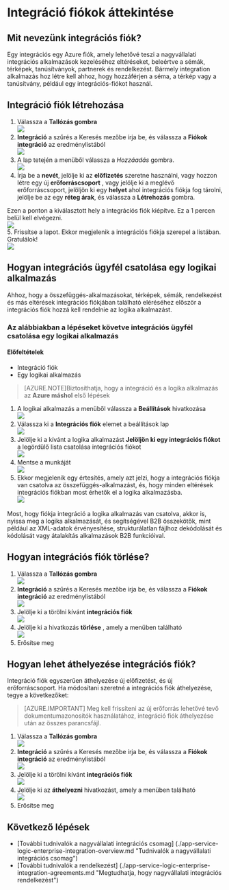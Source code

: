 <properties 
    pageTitle="Integráció a partnerek és a nagyvállalati integrációs csomag áttekintése |} Microsoft Azure alkalmazás szolgáltatás |} Microsoft Azure" 
    description="Ismerje meg, minden integrációs fiókokkal kapcsolatban, a nagyvállalati integrációs csomag és összefüggés-alkalmazások" 
    services="logic-apps" 
    documentationCenter=".net,nodejs,java"
    authors="msftman" 
    manager="erikre" 
    editor="cgronlun"/>

<tags 
    ms.service="logic-apps" 
    ms.workload="integration" 
    ms.tgt_pltfrm="na" 
    ms.devlang="na" 
    ms.topic="article" 
    ms.date="07/08/2016" 
    ms.author="deonhe"/>

# <a name="overview-of-integration-accounts"></a>Integráció fiókok áttekintése

## <a name="what-is-an-integration-account"></a>Mit nevezünk integrációs fiók?
Egy integrációs egy Azure fiók, amely lehetővé teszi a nagyvállalati integrációs alkalmazások kezeléséhez eltéréseket, beleértve a sémák, térképek, tanúsítványok, partnerek és rendelkezést. Bármely integration alkalmazás hoz létre kell ahhoz, hogy hozzáférjen a séma, a térkép vagy a tanúsítvány, például egy integrációs-fiókot használ.

## <a name="create-an-integration-account"></a>Integráció fiók létrehozása 
1. Válassza a **Tallózás gombra**   
![](./media/app-service-logic-enterprise-integration-accounts/account-1.png)  
2. **Integráció** a szűrés a Keresés mezőbe írja be, és válassza a **Fiókok integráció** az eredménylistából     
 ![](./media/app-service-logic-enterprise-integration-accounts/account-2.png)  
3. A lap tetején a menüből válassza a *Hozzáadás* gombra.      
![](./media/app-service-logic-enterprise-integration-accounts/account-3.png)  
4. Írja be a **nevét**, jelölje ki az **előfizetés** szeretne használni, vagy hozzon létre egy új **erőforráscsoport** , vagy jelölje ki a meglévő erőforráscsoport, jelöljön ki egy **helyet** ahol integrációs fiókja fog tárolni, jelölje be az egy **réteg árak**, és válassza a **Létrehozás** gombra.   

  Ezen a ponton a kiválasztott hely a integrációs fiók kiépítve. Ez a 1 percen belül kell elvégezni.    
![](./media/app-service-logic-enterprise-integration-accounts/account-4.png)  
5. Frissítse a lapot. Ekkor megjelenik a integrációs fiókja szerepel a listában. Gratulálok!  
![](./media/app-service-logic-enterprise-integration-accounts/account-5.png) 

## <a name="how-to-link-an-integration-account-to-a-logic-app"></a>Hogyan integrációs ügyfél csatolása egy logikai alkalmazás
Ahhoz, hogy a összefüggés-alkalmazásokat, térképek, sémák, rendelkezést és más eltérések integrációs fiókjában található eléréséhez először a integrációs fiók hozzá kell rendelnie az logika alkalmazást.

### <a name="here-are-the-steps-to-link-an-integration-account-to-a-logic-app"></a>Az alábbiakban a lépéseket követve integrációs ügyfél csatolása egy logikai alkalmazás 

#### <a name="prerequisites"></a>Előfeltételek
- Integráció fiók
- Egy logikai alkalmazás

>[AZURE.NOTE]Biztosíthatja, hogy a integráció és a logika alkalmazás az **Azure máshol** első lépések

1. A logikai alkalmazás a menüből válassza a **Beállítások** hivatkozása  
![](./media/app-service-logic-enterprise-integration-accounts/linkaccount-1.png)   
2. Válassza ki a **Integrációs fiók** elemet a beállítások lap  
![](./media/app-service-logic-enterprise-integration-accounts/linkaccount-2.png)   
3. Jelölje ki a kívánt a logika alkalmazást **Jelöljön ki egy integrációs fiókot** a legördülő lista csatolása integrációs fiókot  
![](./media/app-service-logic-enterprise-integration-accounts/linkaccount-3.png)   
4. Mentse a munkáját  
![](./media/app-service-logic-enterprise-integration-accounts/linkaccount-4.png)   
5. Ekkor megjelenik egy értesítés, amely azt jelzi, hogy a integrációs fiókja van csatolva az összefüggés-alkalmazást, és, hogy minden eltérések integrációs fiókban most érhetők el a logika alkalmazásba.  
![](./media/app-service-logic-enterprise-integration-accounts/linkaccount-5.png)   

Most, hogy fiókja integráció a logika alkalmazás van csatolva, akkor is, nyissa meg a logika alkalmazását, és segítségével B2B összekötők, mint például az XML-adatok érvényesítése, strukturálatlan fájlhoz dekódolását és kódolását vagy átalakítás alkalmazások B2B funkcióival.  
    
## <a name="how-to-delete-an-integration-account"></a>Hogyan integrációs fiók törlése?
1. Válassza a **Tallózás gombra**  
![](./media/app-service-logic-enterprise-integration-overview/overview-1.png)    
2. **Integráció** a szűrés a Keresés mezőbe írja be, és válassza a **Fiókok integráció** az eredménylistából     
 ![](./media/app-service-logic-enterprise-integration-overview/overview-2.png)  
3. Jelölje ki a törölni kívánt **integrációs fiók**  
![](./media/app-service-logic-enterprise-integration-overview/overview-3.png)  
4. Jelölje ki a hivatkozás **törlése** , amely a menüben található   
![](./media/app-service-logic-enterprise-integration-accounts/delete.png)  
5. Erősítse meg    

## <a name="how-to-move-an-integration-account"></a>Hogyan lehet áthelyezése integrációs fiók?
Integráció fiók egyszerűen áthelyezése új előfizetést, és új erőforráscsoport. Ha módosítani szeretné a integrációs fiók áthelyezése, tegye a következőket:

>[AZURE.IMPORTANT] Meg kell frissíteni az új erőforrás lehetővé tevő dokumentumazonosítók használatához, integráció fiók áthelyezése után az összes parancsfájl.

1. Válassza a **Tallózás gombra**  
![](./media/app-service-logic-enterprise-integration-overview/overview-1.png)    
2. **Integráció** a szűrés a Keresés mezőbe írja be, és válassza a **Fiókok integráció** az eredménylistából     
 ![](./media/app-service-logic-enterprise-integration-overview/overview-2.png)  
3. Jelölje ki a törölni kívánt **integrációs fiók**  
![](./media/app-service-logic-enterprise-integration-overview/overview-3.png)  
4. Jelölje ki az **áthelyezni** hivatkozást, amely a menüben található   
![](./media/app-service-logic-enterprise-integration-accounts/move.png)  
5. Erősítse meg    

## <a name="next-steps"></a>Következő lépések
- [További tudnivalók a nagyvállalati integrációs csomag] (./app-service-logic-enterprise-integration-overview.md "Tudnivalók a nagyvállalati integrációs csomag")  
- [További tudnivalók a rendelkezést] (./app-service-logic-enterprise-integration-agreements.md "Megtudhatja, hogy nagyvállalati integrációs rendelkezést")  


 